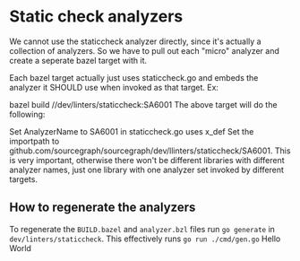 # Static check analyzers

We cannot use the staticcheck analyzer directly, since it's actually a collection of analyzers. So we have to pull out each "micro" analyzer and create a seperate bazel target with it.

Each bazel target actually just uses staticcheck.go and embeds the analyzer it SHOULD use when invoked as that target. Ex:

bazel build //dev/linters/staticcheck:SA6001
The above target will do the following:

Set AnalyzerName to SA6001 in staticcheck.go uses x_def
Set the importpath to github.com/sourcegraph/sourcegraph/dev/llinters/staticcheck/SA6001. This is very important, otherwise there won't be different libraries with different analyzer names, just one library with one analyzer set invoked by different targets.

## How to regenerate the analyzers

To regenerate the `BUILD.bazel` and `analyzer.bzl` files run `go generate` in `dev/linters/staticcheck`. This effectively runs `go run ./cmd/gen.go`
Hello World
